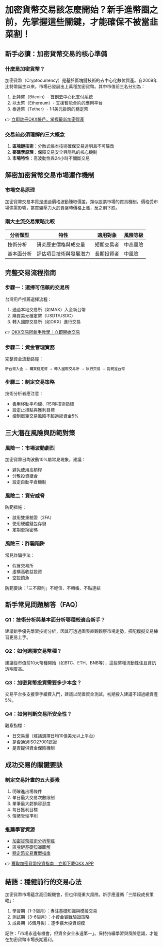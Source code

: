 # 加密貨幣交易該怎麼開始？新手進幣圈之前，先掌握這些關鍵，才能確保不被當韭菜割！

## 新手必讀：加密貨幣交易的核心準備

### 什麼是加密貨幣？
加密貨幣（Cryptocurrency）是基於區塊鏈技術的去中心化數位資產。自2009年比特幣誕生以來，市場已發展出上萬種加密貨幣。其中市值前三名分別為：
1. 比特幣（Bitcoin）- 首創去中心化支付系統
2. 以太幣（Ethereum）- 支援智能合約的應用平台
3. 泰達幣（Tether）- 1:1美元掛鉤的穩定幣

👉 [立即註冊OKX帳戶，掌握最新加密資產](https://bit.ly/okx_welcome)

### 交易前必須理解的三大概念
1. **區塊鏈技術**：分散式帳本技術確保交易透明且不可篡改
2. **密碼學原理**：保障交易安全與隱私的核心機制
3. **市場特性**：高波動性與24小時不間斷交易

## 解密加密貨幣交易市場運作機制

### 市場交易原理
加密貨幣交易本質是透過價格波動賺取價差，類似股票市場的買賣機制。價格受市場供需影響，當買盤壓力大於賣盤時價格上漲，反之則下跌。

### 兩大主流交易策略比較

| 分析類型       | 特性                     | 適用對象       | 風險等級 |
|----------------|--------------------------|----------------|----------|
| 技術分析       | 研究歷史價格與成交量     | 短期交易者     | 中高風險 |
| 基本面分析     | 評估項目技術與發展潛力   | 長期投資者     | 中風險   |

## 完整交易流程指南

### 步驟一：選擇可信賴的交易所
台灣用戶推薦選擇流程：
1. 通過本地交易所（如MAX）入金新台幣
2. 購買美元穩定幣（USDT/USDC）
3. 轉入國際交易所（如OKX）進行交易

👉 [OKX交易所新手教學｜立即開始交易](https://bit.ly/okx_welcome)

### 步驟二：資金管理實務
完整資金流動路徑：
```
新台幣入金 → 購買穩定幣 → 轉入國際交易所 → 執行交易 → 提現返台幣
```

### 步驟三：制定交易策略
技術分析者應注意：
- 善用移動平均線、RSI等技術指標
- 設定止損點與獲利目標
- 控制單筆交易風險不超過總資金5%

## 三大潛在風險與防範對策

### 風險一：市場波動劇烈
加密貨幣日均波動10%屬常見現象，建議：
- 避免使用高槓桿
- 分散投資組合
- 設定自動平倉機制

### 風險二：資安威脅
防範措施：
- 啟用雙重驗證（2FA）
- 使用硬體錢包存儲
- 定期更換密碼

### 風險三：詐騙陷阱
常見詐騙手法：
- 假冒交易所
- 虛構高收益投資
- 空投釣魚

防範要訣：「三不原則」不輕信、不轉帳、不點連結

## 新手常見問題解答（FAQ）

### Q1：技術分析與基本面分析哪種較適合新手？
建議新手優先學習技術分析，因其可透過圖表直觀觀察市場走勢，搭配模擬交易練習更易上手。

### Q2：如何選擇交易幣種？
建議從市值前10大幣種開始（如BTC、ETH、BNB等），這些幣種流動性佳且資訊透明度高。

### Q3：加密貨幣投資需要多少本金？
交易平台多支援零手續費入門，建議以閒置資金測試，初期投入建議不超過總資產5%。

### Q4：如何判斷交易所安全性？
觀察指標：
- 日交易量（建議選擇日均10億美元以上平台）
- 是否通過ISO27001認證
- 是否提供資金保險機制

## 成功交易的關鍵要訣

### 制定交易計畫的五大要素
1. 明確進出場條件
2. 單日最大交易次數限制
3. 單筆最大虧損容忍度
4. 每日獲利目標
5. 情緒管理準則

### 推薦學習資源
- [加密貨幣技術分析聖經](https://bit.ly/okx_welcome)
- [區塊鏈基礎知識圖解](https://bit.ly/okx_welcome)
- [穩定幣交易實戰指南](https://bit.ly/okx_welcome)

👉 [獲取加密貨幣投資指南｜立即下載OKX APP](https://bit.ly/okx_welcome)

## 結語：穩健前行的交易心法
加密貨幣市場蘊含高回報機會，但也伴隨重大風險。新手應遵循「三階段成長策略」：
1. 學習期（1-3個月）：專注基礎知識與模擬交易
2. 測試期（3-6個月）：小資金實戰驗證策略
3. 成長期（6個月後）：逐步擴大投資規模

記住：「市場永遠有機會，但資金安全永遠第一」。保持持續學習與風險意識，才能在加密貨幣市場長期獲利。